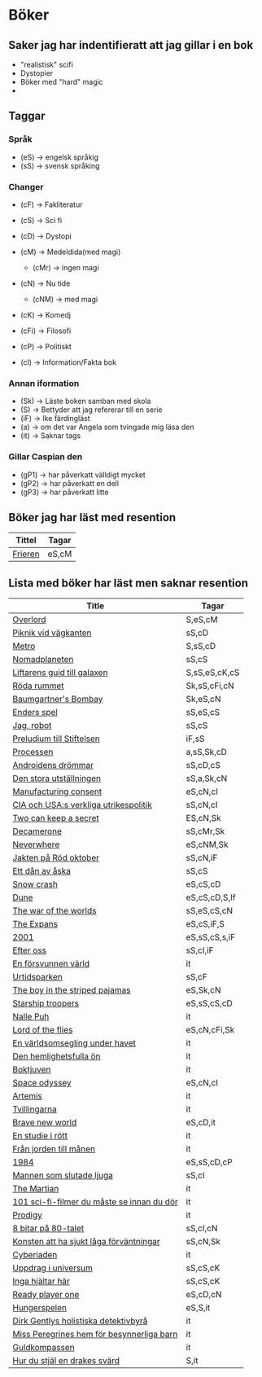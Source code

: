 # Böker

## Saker jag har indentifieratt att jag gillar i en bok

- "realistisk" scifi
- Dystopier
- Böker med "hard" magic
-

## Taggar

### Språk

- (eS) -> engelsk språkig
- (sS) -> svensk språking

### Changer

- (cF) -> Fakliteratur
- (cS) -> Sci fi
- (cD) -> Dystopi
- (cM) -> Medeldida(med magi)

  + (cMr) -> ingen magi
- (cN) -> Nu tide

  + (cNM) -> med magi
- (cK) -> Komedj
- (cFi) -> Filosofi
- (cP) -> Politiskt
- (cI) -> Information/Fakta bok

### Annan iformation

- (Sk) -> Läste boken samban med skola
- (S) -> Bettyder att jag refererar till en serie
- (iF) -> Ike färdingläst
- (a) -> om det var Angela som tvingade mig läsa den
- (it) -> Saknar tags

### Gillar Caspian den

- (gP1) -> har påverkatt välldigt mycket
- (gP2) -> har påverkatt en dell
- (gP3) -> har påverkatt litte

## Böker jag har läst med resention


| Tittel                                                     | Tagar |
| ------------------------------------------------------------ | ------- |
| [Frieren](https://caspian.rosengren.nu/Books/frieren.html) | eS,cM |

## Lista med böker har läst men saknar resention


| Title                                            | Tagar         |
| -------------------------------------------------- | --------------- |
| [Overlord]()                                     | S,eS,cM       |
| [Piknik vid vägkanten]()                        | sS,cD         |
| [Metro]()                                        | S,sS,cD       |
| [Nomadplaneten]()                                | sS,cS         |
| [Liftarens guid till galaxen]()                  | S,sS,eS,cK,cS |
| [Röda rummet]()                                 | Sk,sS,cFi,cN  |
| [Baumgartner's Bombay]()                         | Sk,eS,cN      |
| [Enders spel]()                                  | sS,eS,cS      |
| [Jag, robot]()                                   | sS,cS         |
| [Preludium till Stiftelsen]()                    | iF,sS         |
| [Processen]()                                    | a,sS,Sk,cD    |
| [Androidens drömmar]()                          | sS,cD,cS      |
| [Den stora utställningen]()                     | sS,a,Sk,cN    |
| [Manufacturing consent]()                        | eS,cN,cI      |
| [CIA och USA:s verkliga utrikespolitik]()        | sS,cN,cI      |
| [Two can keep a secret]()                        | ES,cN,Sk      |
| [Decamerone]()                                   | sS,cMr,Sk     |
| [Neverwhere]()                                   | eS,cNM,Sk     |
| [Jakten på Röd oktober]()                      | sS,cN,iF      |
| [Ett dån av åska]()                            | sS,cS         |
| [Snow crash]()                                   | eS,cS,cD      |
| [Dune]()                                         | eS,cS,cD,S,If |
| [The war of the worlds]()                        | sS,eS,cS,cN   |
| [The Expans]()                                   | eS,cS,iF,S    |
| [2001]()                                         | eS,sS,cS,s,iF |
| [Efter oss]()                                    | sS,cI,iF      |
| [En försvunnen värld]()                        | it            |
| [Urtidsparken]()                                 | sS,cF         |
| [The boy in the striped pajamas]()               | eS,Sk,cN      |
| [Starship troopers]()                            | eS,sS,cS,cD   |
| [Nalle Puh]()                                    | it            |
| [Lord of the flies]()                            | eS,cN,cFi,Sk  |
| [En världsomsegling under havet]()              | it            |
| [Den hemlighetsfulla ön]()                      | it            |
| [Boktjuven]()                                    | it            |
| [Space odyssey]()                                | eS,cN,cI      |
| [Artemis]()                                      | it            |
| [Tvillingarna]()                                 | it            |
| [Brave new world]()                              | eS,cD,it      |
| [En studie i rött]()                            | it            |
| [Från jorden till månen]()                     | it            |
| [1984]()                                         | eS,sS,cD,cP   |
| [Mannen som slutade ljuga]()                     | sS,cI         |
| [The Martian]()                                  | it            |
| [101 sci-fi-filmer du måste se innan du dör]() | it            |
| [Prodigy]()                                      | it            |
| [8 bitar på 80-talet]()                         | sS,cI,cN      |
| [Konsten att ha sjukt låga förväntningar]()   | sS,cN,Sk      |
| [Cyberiaden]()                                   | it            |
| [Uppdrag i universum]()                          | sS,cS,cK      |
| [Inga hjältar här]()                           | sS,cS,cK      |
| [Ready player one]()                             | eS,cD,cN      |
| [Hungerspelen]()                                 | eS,S,it       |
| [Dirk Gentlys holistiska detektivbyrå]()        | it            |
| [Miss Peregrines hem för besynnerliga barn]()   | it            |
| [Guldkompassen]()                                | it            |
| [Hur du stjäl en drakes svärd]()               | S,it          |
